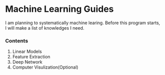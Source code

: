 # Machine Learning Guides

I am planning to systematically machine learing. Before this program starts, I will make a list of knowledges I need.

### Contents
1. Linear Models
2. Feature Extraction
3. Deep Network
4. Computer Visulization(Optional)